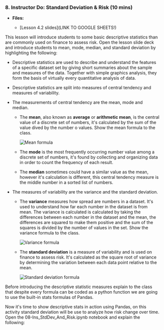 ### 8. Instructor Do: Standard Deviation & Risk (10 mins)

* **Files:**

  * [Lesson 4.2 slides](LINK TO GOOGLE SHEETS!)

This lesson will introduce students to some basic descriptive statistics than are commonly used on finance to assess risk. Open the lesson slide deck and introduce students to mean, mode, median, and standard deviation by highlighting the following:

* Descriptive statistics are used to describe and understand the features of a specific dataset set by giving short summaries about the sample and measures of the data. Together with simple graphics analysis, they form the basis of virtually every quantitative analysis of data.

* Descriptive statistics are split into measures of central tendency and measures of variability.

* The measurements of central tendency are the mean, mode and median.

  * The **mean**, also known as **average** or **arithmetic mean**, is the central value of a discrete set of numbers, it's calculated by the sum of the value dived by the number o values. Show the mean formula to the class.

    ![Mean formula](Images/mean_formula.png)

  * The **mode** is the most frequently occurring number value among a discrete set of numbers, it's found by collecting and organizing data in order to count the frequency of each result.

  * The **median** sometimes could have a similar value as the mean, however it's calculation is different, this central tendency measure is the middle number in a sorted list of numbers.

* The measures of variability are the variance and the standard deviation.

  * The **variance** measures how spread are numbers in a dataset. It's used to understand how far each number in the dataset is from mean. The variance is calculated is calculated by taking the differences between each number in the dataset and the mean, the differences are squared to make them positive and the sum of the squares is divided by the number of values in the set. Show the variance formula to the class.

    ![Variance formula](Images/variance_formula.png)

  * The **standard deviation** is a measure of variability and is used on finance to assess risk. It's calculated as the square root of variance by determining the variation between each data point relative to the mean.

    ![Standard deviation formula](Images/std_dev_formula.png)

Before introducing the descriptive statistic measures explain to the class that despite every formula can be coded as a python function we are going to use the built-in stats formulas of Pandas.

Now it's time to show descriptive stats in action using Pandas, on this activity standard deviation will be use to analyze how risk change over time. Open the 08-Ins_StdDev_And_Risk.ipynb notebook and explain the following:
